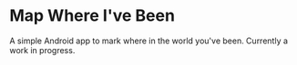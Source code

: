 # Map Where I've Been

A simple Android app to mark where in the world you've been.  Currently a work in progress.
